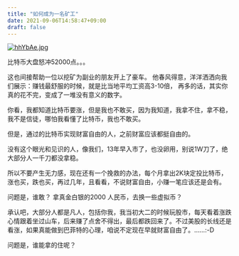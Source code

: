 ```yaml
---
title: "如何成为一名矿工"
date: 2021-09-06T14:58:47+09:00
draft: false
---
```


[![hhYbAe.jpg](https://z3.ax1x.com/2021/09/06/hhYbAe.jpg)](https://imgtu.com/i/hhYbAe)



比特币大盘怒冲52000点。。。

这也间接帮助一位以挖矿为副业的朋友开上了豪车。 他春风得意，洋洋洒洒向我们展示：赚钱最舒服的时候，就是比当地平均工资高3-10倍， 再多的话，其实你真的花不完，变成了一堆没有意义的数字。

你看，我都知道比特币要涨，但是我也不敢买，因为我知道，我拿不住，拿不稳，我不是信徒，哪怕我看懂了比特币，我也不敢买。

但是，通过的比特币实现财富自由的人，之前财富应该都挺自由的。

没有这个眼光和见识的人，像我们，13年早入市了，也没卵用，别说1W刀了，绝大部分人一千刀都没拿稳。


所以不要产生无力感，现在还有一个挽救的办法，每个月拿出2K块定投比特币，涨也买，跌也买，再过几年，且看看，不说财富自由，小赚一笔应该还是会有。

问题是，谁敢？  拿真金白银的2000 人民币，去换一些虚拟币？



承认吧，大部分人都是凡人，包括你我，我当初大二的时候玩股市，每天看着涨跌心情跟着坐过山车，后来赚了点舍不得出，最后都跌回来了。不过美股的长线还是看涨，如果真能做到巴菲特的心理，咱说不定现在早就财富自由了。……:-D

问题是，谁能拿的住呢？

